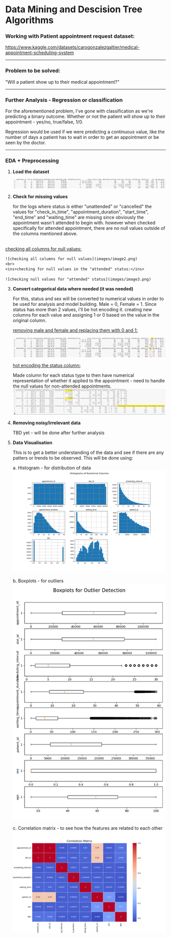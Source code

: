 # Data Mining and Descision Tree Algorithms
### Working with Patient appointment request dataset:

https://www.kaggle.com/datasets/carogonzalezgaltier/medical-appointment-scheduling-system

---
### Problem to be solved:

"Will a patient show up to their medical appointment?"

---
### Further Analysis - Regression or classification
For the aforementioned problem, I've gone with classification as we're predicting a binary outcome. Whether or not the patient will show up to their appointment - yes/no, true/false, 1/0.

Regression would be used if we were predicting a continuous value, like the number of days a patient has to wait in order to get an appointment or be seen by the doctor.

---
### EDA + Preprocessing
1. __Load the dataset__

    ![](images/image1.png)

2. __Check for missing values__

    for the logs where status is either "unattended" or "cancelled" the values for "check_in_time", "appointment_duration", "start_time", "end_time" and "waiting_time" are missing since obviously the appointment wasn't attended to begin with. however when checked specifically for attended appointment, there are no null values outside of the columns mentioned above.
<br>
    <ins>checking all columns for null values:</ins>

    ![checking all columns for null values](images/image2.png)
    <br>
    <ins>checking for null values in the "attended" status:</ins>

    ![checking null values for "attended" status](images/image3.png)

3. __Convert categorical data where needed (it was needed)__
    
    For this, status and sex will be converted to numerical values in order to be used for analysis and model building. Male = 0, Female = 1. Since status has more than 2 values, i'll be hot encoding it. creating new columns for each value and assigning 1 or 0 based on the value in the original column.

    <ins> removing male and female and replacing them with 0 and 1:</ins>

    ![replacing male and female with 0 and 1](images/image4.png)

    <ins> hot encoding the status column:</ins>

    Made column for each status type to then have numerical representation of whether it applied to the appointment - need to handle the null values for non-attended appointments.
    ![hot encoding the status column](images/image5.png)
    
4. __Removing noisy/irrelevant data__

    TBD yet - will be done after further analysis
5. __Data Visualisation__

    This is to get a better understanding of the data and see if there are any patters or trends to be observed. This will be done using: 

    a. Histogram - for distribution of data
    ![histogram](images/histograms.png)

    b. Boxplots - for outliers
    ![boxplot](images/boxplot.png)

    c. Correlation matrix - to see how the features are related to each other
    ![correlation matric](images/correlationmatrix.png)